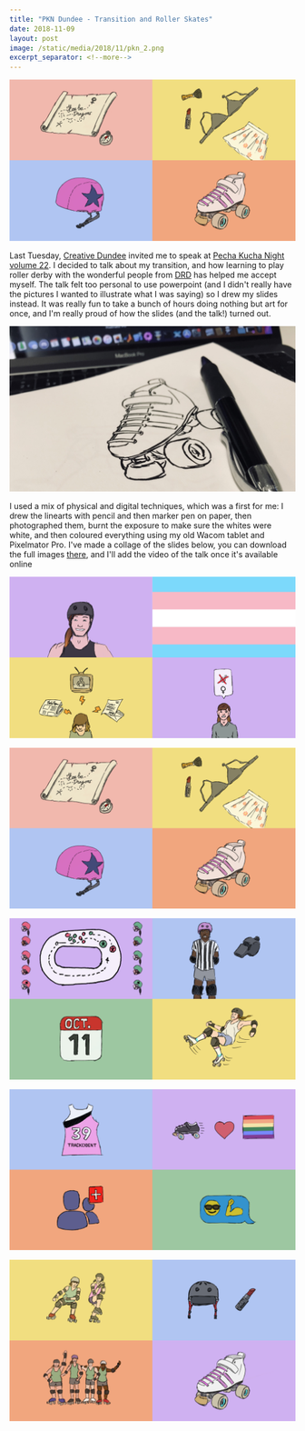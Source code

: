 ```yaml
---
title: "PKN Dundee - Transition and Roller Skates"
date: 2018-11-09
layout: post
image: /static/media/2018/11/pkn_2.png
excerpt_separator: <!--more-->
---
```

<!--
![Amy parent speaking at PKN22 Dundee](/static/media/2018/11/pkn_talking.png)  
_Image © Kathrin Rattray/Creative Dundee_
-->

![PKN22, slides 5 to 8](/static/media/2018/11/pkn_2.png)

Last Tuesday, [Creative Dundee][crdnd] invited me to speak at [Pecha Kucha Night volume 22][pkn22]. I decided to talk about my transition, and how learning to play roller derby with the wonderful people from [DRD][drd] has helped me accept myself. The talk felt too personal to use powerpoint (and I didn't really have the pictures I wanted to illustrate what I was saying) so I drew my slides instead. It was really fun to take a bunch of hours doing nothing but art for once, and I'm really proud of how the slides (and the talk!) turned out.

![Drawing a slide for PKN22](/static/media/2018/11/pkn_drawing.jpg)

I used a mix of physical and digital techniques, which was a first for me: I drew the linearts with pencil and then marker pen on paper, then photographed them, burnt the exposure to make sure the whites were white, and then coloured everything using my old Wacom tablet and Pixelmator Pro. I've made a collage of the slides below, you can download the full images [there][slides], and I'll add the video of the talk once it's available online

<!--more-->

![PKN22, slides 1 to 4](/static/media/2018/11/pkn_1.png)

![PKN22, slides 5 to 8](/static/media/2018/11/pkn_2.png)

![PKN22, slides 9 to 12](/static/media/2018/11/pkn_3.png)

![PKN22, slides 13 to 16](/static/media/2018/11/pkn_4.png)

![PKN22, slides 17 to 20](/static/media/2018/11/pkn_5.png)


[crdnd]: https://creativedundee.com
[pkn22]: https://creativedundee.com/2018/10/pecha-kucha-night-dundee-vol-22/
[drd]: https://www.facebook.com/dundeerollerderby
[slides]: https://amyparent.com/static/files/pkn22.zip
